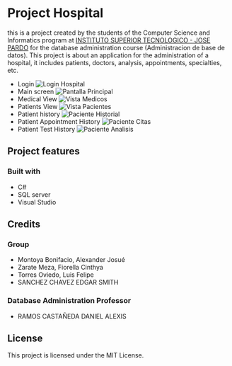 # Project Hospital
this is a project created by the students of the Computer Science and Informatics program at [INSTITUTO SUPERIOR TECNOLOGICO - JOSE PARDO](https://www.jpardo.edu.pe/) for the database administration course (Administracion de base de datos). This project is about an application for the administration of a hospital, it includes patients, doctors, analysis, appointments, specialties, etc.
- Login
![Login Hospital](https://alexandermontoya.github.io/project-hospital/login.jpg)
- Main screen
![Pantalla Principal](https://alexandermontoya.github.io/project-hospital/pantalla-principal.jpg)
- Medical View
![Vista Medicos](https://alexandermontoya.github.io/project-hospital/medicos.jpg)
- Patients View
![Vista Pacientes](https://alexandermontoya.github.io/project-hospital/pacientes.jpg)
- Patient history
![Paciente Historial](https://alexandermontoya.github.io/project-hospital/historial.png.jpg)
- Patient Appointment History
![Paciente Citas](https://alexandermontoya.github.io/project-hospital/citas.jpg)
- Patient Test History
![Paciente Analisis](https://alexandermontoya.github.io/project-hospital/analisis.jpg)
##   Project features
### Built with
- C#
- SQL server
- Visual Studio
## Credits
### Group
- Montoya Bonifacio, Alexander Josué
- Zarate Meza, Fiorella Cinthya
- Torres Oviedo, Luis Felipe
- SANCHEZ CHAVEZ EDGAR SMITH
### Database Administration Professor
- RAMOS CASTAÑEDA DANIEL ALEXIS
## License
This project is licensed under the MIT License.

